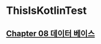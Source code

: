 # ThisIsKotlinTest
## [Chapter 08 데이터 베이스](https://material-havarti-67f.notion.site/8-e4c48e47d7684a3da22c3cb1af119a11)
